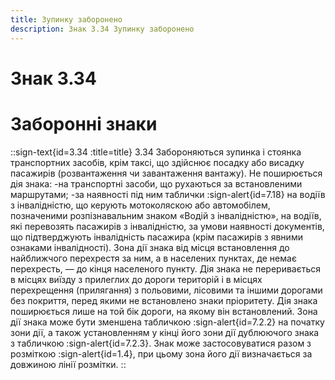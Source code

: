 ```yaml
---
title: Зупинку заборонено
description: Знак 3.34 Зупинку заборонено
---
```

# Знак 3.34
# Заборонні знаки
::sign-text{id=3.34 :title=title}
3.34 Забороняються зупинка і стоянка транспортних засобів, крім таксі, що здійснює посадку або висадку пасажирів (розвантаження чи завантаження вантажу).
Не поширюється дія знака:
-на транспортні засоби, що рухаються за встановленими маршрутами;
-за наявності під ним таблички :sign-alert{id=7.18} на водіїв з інвалідністю, що керують мотоколяскою або автомобілем, позначеними розпізнавальним знаком «Водій з інвалідністю», на водіїв, які перевозять пасажирів з інвалідністю, за умови наявності документів, що підтверджують інвалідність пасажира (крім пасажирів з явними ознаками інвалідності).
Зона дії знака від місця встановлення до найближчого перехрестя за ним, а в населених пунктах, де немає перехресть, — до кінця населеного пункту. Дія знака не переривається в місцях виїзду з прилеглих до дороги територій і в місцях перехрещення (прилягання) з польовими, лісовими та іншими дорогами без покриття, перед якими не встановлено знаки пріоритету.
Дія знака поширюється лише на той бік дороги, на якому він встановлений.
Зона дії знака може бути зменшена табличкою :sign-alert{id=7.2.2} на початку зони дії, а також установленням у кінці його зони дії дублюючого знака з табличкою :sign-alert{id=7.2.3}.
Знак може застосовуватися разом з розміткою :sign-alert{id=1.4}, при цьому зона його дії визначається за довжиною лінії розмітки.
::